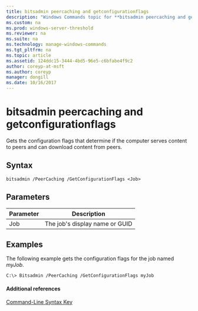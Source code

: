 ```yaml
---
title: bitsadmin peercaching and getconfigurationflags
description: "Windows Commands topic for **bitsadmin peercaching and getconfigurationflags** - Gets the configuration flags that determine if the computer serves content to peers and can download content from peers."
ms.custom: na
ms.prod: windows-server-threshold
ms.reviewer: na
ms.suite: na
ms.technology: manage-windows-commands
ms.tgt_pltfrm: na
ms.topic: article
ms.assetid: 124ddc15-3444-4bd5-96e5-c6bfabe4f9c2
author: coreyp-at-msft
ms.author: coreyp
manager: dongill
ms.date: 10/16/2017
---
```


# bitsadmin peercaching and getconfigurationflags



Gets the configuration flags that determine if the computer serves content to peers and can download content from peers.

## Syntax

```
bitsadmin /PeerCaching /GetConfigurationFlags <Job> 
```

## Parameters

|Parameter|Description|
|---------|-----------|
|Job|The job's display name or GUID|

## <a name="BKMK_examples"></a>Examples

The following example gets the configuration flags for the job named *myJob*.
```
C:\> Bitsadmin /PeerCaching /GetConfigurationFlags myJob
```

#### Additional references

[Command-Line Syntax Key](command-line-syntax-key.md)